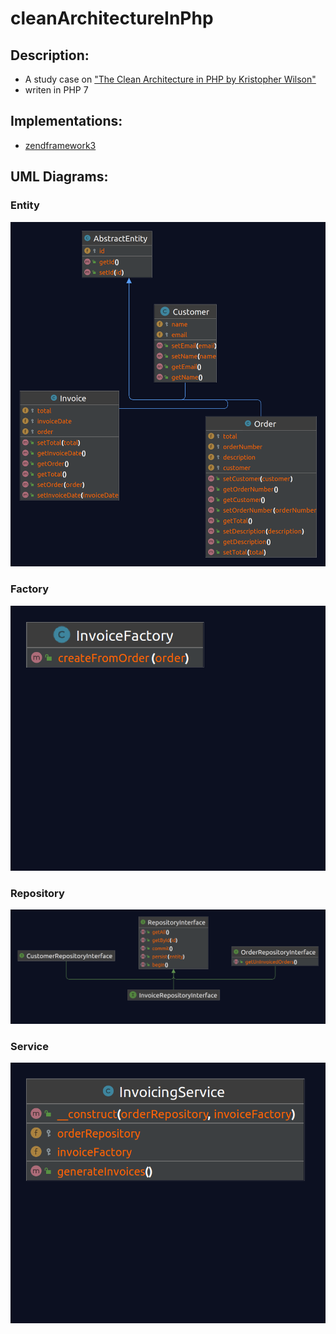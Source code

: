 # cleanArchitectureInPhp

## Description:

- A study case on ["The Clean Architecture in PHP by Kristopher Wilson"](https://www.google.com/search?channel=fs&client=ubuntu&q=The+Clean+Architecture+in+PHP+by+Kristopher+Wilson)
- writen in PHP 7

## Implementations:

- [zendframework3](https://github.com/L37sg0/cleanArchitectureInPhp/tree/zf3-setup)

## UML Diagrams:

### Entity
![entity.png](uml/entity.png)

### Factory
![factory.png](uml/factory.png)

### Repository
![repository.png](uml/repository.png)

### Service
![service.png](uml/service.png)
